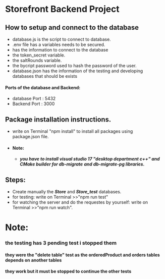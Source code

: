 # Storefront Backend Project

## How to setup and connect to the database

- database.js is the script to connect to database.
- .env file has a variables needs to be secured.
 - has the information to connect to the database
 - the token_secret variable.
 - the saltRounds variable.
 - the bycript password used to hash the password of the user.
- database.json has the information of the testing and developing databases that should be exists

#### Ports of the database and Backend:
- database Port : 5432
- Backend Port : 3000


## Package installation instructions.
 - write on Terminal "npm install" to install all packages using package.json file.
 - #### Note: 
    - ***you have to install visual studio 17 "desktop department c++" and CMake builder for db-migrate***
      ***and db-migrate-pg libraries.***

## Steps:
 - Create manually the ***Store*** and ***Store_test*** databases.
 - for testing: write on Terminal >>"npm run test"
 - for watching the server and do the requestes by yourself: write on Terminal >>"npm run watch".


# Note: 

 ### the testing has 3 pending test i stopped them
  #### they were the "delete table" test as the orderedProduct and orders tables depends on another tables
  #### they work but it must be stopped to continue the other tests
